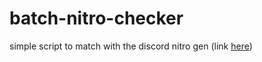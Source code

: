 # batch-nitro-checker
simple script to match with the discord nitro gen (link [here](https://github.com/blacktariooo/batch-nitro-gen))
